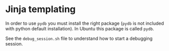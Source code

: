 # Jinja templating

In order to use `pydb` you must install the right package (`pydb` is not included
with python default installation).
In Ubuntu this package is called `pydb`.

See the `debug_session.sh` file to understand how to start a debugging session.
